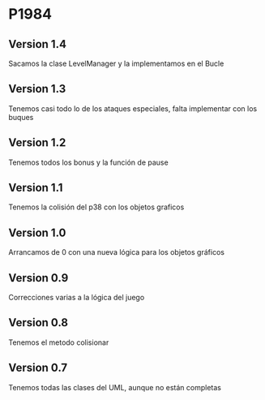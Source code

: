 # P1984

## Version 1.4

Sacamos la clase LevelManager y la implementamos en el Bucle

## Version 1.3

Tenemos casi todo lo de los ataques especiales, falta implementar con los buques

## Version 1.2

Tenemos todos los bonus y la función de pause

## Version 1.1

Tenemos la colisión del p38 con los objetos graficos

## Version 1.0

Arrancamos de 0 con una nueva lógica para los objetos gráficos

## Version 0.9

Correcciones varias a la lógica del juego

## Version 0.8

Tenemos el metodo colisionar

## Version 0.7

Tenemos todas las clases del UML, aunque no están completas
